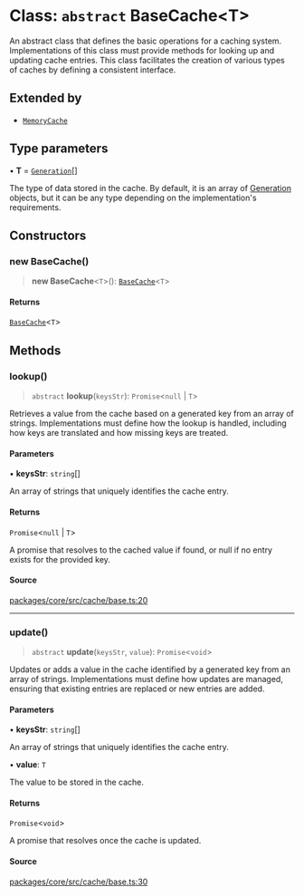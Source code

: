 # Class: `abstract` BaseCache\<T\>

An abstract class that defines the basic operations for a caching system.
Implementations of this class must provide methods for looking up and updating cache entries.
This class facilitates the creation of various types of caches by defining a consistent interface.

## Extended by

- [`MemoryCache`](../../classes/MemoryCache.md)

## Type parameters

• **T** = [`Generation`](../../../events/output/provide/generation/interfaces/Generation.md)[]

The type of data stored in the cache. By default, it is an array of [Generation](../../../events/output/provide/generation/interfaces/Generation.md) objects,
but it can be any type depending on the implementation's requirements.

## Constructors

### new BaseCache()

> **new BaseCache**\<`T`\>(): [`BaseCache`](BaseCache.md)\<`T`\>

#### Returns

[`BaseCache`](BaseCache.md)\<`T`\>

## Methods

### lookup()

> `abstract` **lookup**(`keysStr`): `Promise`\<`null` \| `T`\>

Retrieves a value from the cache based on a generated key from an array of strings.
Implementations must define how the lookup is handled, including how keys are translated and how missing keys are treated.

#### Parameters

• **keysStr**: `string`[]

An array of strings that uniquely identifies the cache entry.

#### Returns

`Promise`\<`null` \| `T`\>

A promise that resolves to the cached value if found, or null if no entry exists for the provided key.

#### Source

[packages/core/src/cache/base.ts:20](https://github.com/VictorS67/encre/blob/42c3bddca4be2d23ad959c1c99381eefbf43789c/packages/core/src/cache/base.ts#L20)

***

### update()

> `abstract` **update**(`keysStr`, `value`): `Promise`\<`void`\>

Updates or adds a value in the cache identified by a generated key from an array of strings.
Implementations must define how updates are managed, ensuring that existing entries are replaced or new entries are added.

#### Parameters

• **keysStr**: `string`[]

An array of strings that uniquely identifies the cache entry.

• **value**: `T`

The value to be stored in the cache.

#### Returns

`Promise`\<`void`\>

A promise that resolves once the cache is updated.

#### Source

[packages/core/src/cache/base.ts:30](https://github.com/VictorS67/encre/blob/42c3bddca4be2d23ad959c1c99381eefbf43789c/packages/core/src/cache/base.ts#L30)
